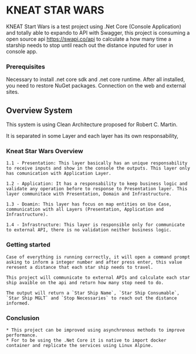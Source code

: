 # KNEAT STAR WARS
 KNEAT Start Wars is a test project using .Net Core (Console Application) and totally able to expando to API with Swagger, 
 this project is consuming a open source api https://swapi.co/api to calculate a how many time a starship needs to stop until reach out the distance inputed for user in console app.

### Prerequisites
Necessary to install .net core sdk and .net core runtime.
After all installed, you need to restore NuGet packages. 
Connection on the web and external sites.

## Overview System

This system is using Clean Architecture proposed for Robert C. Martin. 

It is separated in some Layer and each layer has its own responsability, 

### Kneat Star Wars Overview
    1.1 - Presentation: This layer basically has an unique responsability to receive inputs and show in the console the outputs. This layer only has comunication with Application Layer.
    
    1.2 - Application: It has a responsability to keep business logic and validate any operation before to response to Presentation layer. This layer communitace with Presentation, Domain and Infrastructure.

    1.3 - Doamin: This layer has focus on map entities on Use Case, communication with all Layers (Presentation, Application and Infrastructure).

    1.4 - Infrastructure: This layer is responsible only for communicate to external API, there is no validation neither business logic.


### Getting started
    Case of everything is running correctly, it will open a command prompt asking to inform a integer number and after press enter, this value reresent a distance that each star ship needs to travel.
    
    This project will communicate to external APIs and calculate each star ship avaible on the api and return how many stop need to do.

    The output will return a `Star Ship Name`, `Star Ship Consumable`, `Star Ship MGLT` and `Stop Necessaries` to reach out the distance informed.

### Conclusion
    * This project can be improved using asynchronous methods to improve performance.
    * For to be using the .Net Core it is native to import docker container and replicate the services using Linux Alpine.

